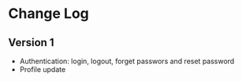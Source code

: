 # Change Log

## Version 1

- Authentication: login, logout, forget passwors and reset password
- Profile update
